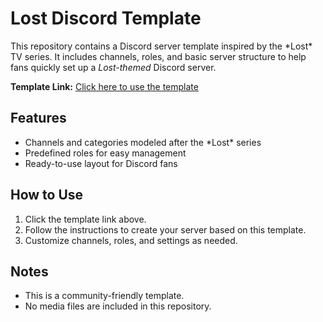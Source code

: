 # Lost Discord Template



This repository contains a Discord server template inspired by the \*Lost\* TV series. It includes channels, roles, and basic server structure to help fans quickly set up a *Lost-themed* Discord server.



**Template Link:** [Click here to use the template](https://discord.new/QYv5NQ98TF6n)



## Features

* Channels and categories modeled after the \*Lost\* series
* Predefined roles for easy management
* Ready-to-use layout for Discord fans



## How to Use

1. Click the template link above.
2. Follow the instructions to create your server based on this template.
3. Customize channels, roles, and settings as needed.



## Notes

* This is a community-friendly template.
* No media files are included in this repository.

